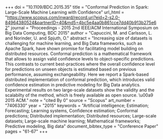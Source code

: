 +++
doi = "10.1109/BDC.2015.35"
title = "Conformal Prediction in Spark: Large-Scale Machine Learning with Confidence"
url_html = "https://www.scopus.com/inward/record.uri?eid=2-s2.0-84964380524&partnerID=40&md5=4bc5e4aa0b861cce7dd40b913b275e62"
journal = "Proceedings - 2015 2nd IEEE/ACM International Symposium on Big Data Computing, BDC 2015"
author = "Capuccini, M. and Carlsson, L. and Norinder, U. and Spjuth, O."
abstract = "Increasing size of datasets is challenging for machine learning, and Big Data frameworks, such as Apache Spark, have shown promise for facilitating model building on distributed resources. Conformal prediction is a mathematical framework that allows to assign valid confidence levels to object-specific predictions. This contrasts to current best-practices where the overall confidence level for predictions on unseen objects is estimated based on previous performance, assuming exchangeability. Here we report a Spark-based distributed implementation of conformal prediction, which introduces valid confidence estimation in predictive modeling for Big Data analytics. Experimental results on two large-scale datasets show the validity and the scalabilty of the method, which is freely available as open source. \u00a9 2015 ACM."
note = "cited By 0"
source = "Scopus"
art_number = "7406330"
year = "2015"
keywords = "Artificial intelligence;  Estimation;  Forecasting;  Learning systems, Confidence estimation;  Conformal predictions;  Distributed implementation;  Distributed resources;  Large-scale datasets;  Large-scale machine learning;  Mathematical frameworks;  Predictive modeling, Big data"
document_bibtex_type = "Conference Paper"
pages = "61-67"
+++

